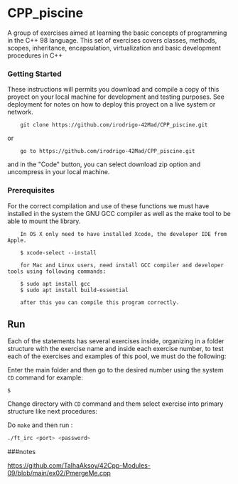 # CPP_piscine

A group of exercises aimed at learning the basic concepts of programming in the C++ 98 language. This set of exercises covers classes, methods, scopes, inheritance, encapsulation, virtualization and basic development procedures in C++

### Getting Started

These instructions will permits you download and compile a copy of this proyect on your local machine for development and testing purposes. See deployment for notes on how to deploy this proyect on a live system or network.

```
	git clone https://github.com/irodrigo-42Mad/CPP_piscine.git
```
or

```
	go to https://github.com/irodrigo-42Mad/CPP_piscine.git 
```
and in the "Code" button, you can select download zip option and uncompress in your local machine.

### Prerequisites

For the correct compilation and use of these functions we must have installed in the system the GNU GCC compiler as well as the make tool to be able to mount the library.

```
	In OS X only need to have installed Xcode, the developer IDE from Apple. 
	
	$ xcode-select --install

	for Mac and Linux users, need install GCC compiler and developer tools using following commands:
	
	$ sudo apt install gcc
	$ sudo apt install build-essential

	after this you can compile this program correctly.

```



## Run
Each of the statements has several exercises inside, organizing in a folder structure with the exercise name and inside each exercise number, to test each of the exercises and examples of this pool, we must do the following:

Enter the main folder and then go to the desired number using the system `CD` command for example:
```
$

```



Change directory with `CD` command and them select exercise into primary structure like next procedures:


Do `make` and then run :

```bash
./ft_irc <port> <password>
```







###notes

https://github.com/TalhaAksoy/42Cpp-Modules-09/blob/main/ex02/PmergeMe.cpp
